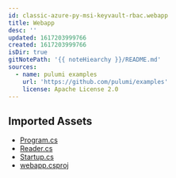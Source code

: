 ```yaml
---
id: classic-azure-py-msi-keyvault-rbac.webapp
title: Webapp
desc: ''
updated: 1617203999766
created: 1617203999766
isDir: true
gitNotePath: '{{ noteHiearchy }}/README.md'
sources:
  - name: pulumi examples
    url: 'https://github.com/pulumi/examples'
    license: Apache License 2.0
---
```

## Imported Assets

- [Program.cs](/assets/program.cs)
- [Reader.cs](/assets/reader.cs)
- [Startup.cs](/assets/startup.cs)
- [webapp.csproj](/assets/webapp.csproj)


